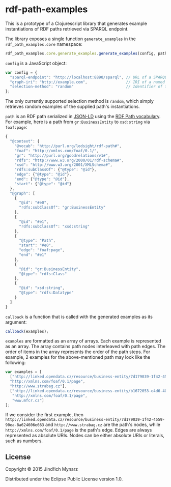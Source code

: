 # rdf-path-examples

This is a prototype of a Clojurescript library that generates example instantiations of RDF paths retrieved via SPARQL endpoint.

The library exposes a single function `generate_examples` in the `rdf_path_examples.core` namespace:

```js
rdf_path_examples.core.generate_examples.generate_examples(config, path, callback);
```

`config` is a JavaScript object:

```js
var config = {
  "sparql-endpoint": "http://localhost:8890/sparql", // URL of a SPARQL endpoint
  "graph-iri": "http://example.com",                 // IRI of a named graph to query
  "selection-method": "random"                       // Identifier of the method for selecting examples 
};
```

The only currently supported selection method is `random`, which simply retrieves random examples of the supplied path's instantiations.

`path` is an RDF path serialized in [JSON-LD](http://json-ld.org/) using the [RDF Path vocabulary](https://github.com/jindrichmynarz/rdf-path-examples/blob/master/resources/rdf_path.ttl). For example, here is a path from `gr:BusinessEntity` to `xsd:string` via `foaf:page`:

```js
{
  "@context": {
    "@vocab": "http://purl.org/lodsight/rdf-path#",
    "foaf": "http://xmlns.com/foaf/0.1/",
    "gr": "http://purl.org/goodrelations/v1#",
    "rdfs": "http://www.w3.org/2000/01/rdf-schema#",
    "xsd": "http://www.w3.org/2001/XMLSchema#",
    "rdfs:subClassOf": {"@type": "@id"},
    "edge": {"@type": "@id"},
    "end": {"@type": "@id"},
    "start": {"@type": "@id"}
  },
  "@graph": [
    {
      "@id": "#e0",
      "rdfs:subClassOf": "gr:BusinessEntity"
    },
    {
      "@id": "#e1",
      "rdfs:subClassOf": "xsd:string"
    },
    {
      "@type": "Path",
      "start": "#e0",
      "edge": "foaf:page",
      "end": "#e1"
    },
    {
      "@id": "gr:BusinessEntity",
      "@type": "rdfs:Class"
    },
    {
      "@id": "xsd:string",
      "@type": "rdfs:Datatype"
    }
  ]
}
```

`callback` is a function that is called with the generated examples as its argument:

```js
callback(examples);
```

`examples` are formatted as an array of arrays. Each example is represented as an array. The array contains path nodes interleaved with path edges. The order of items in the array represents the order of the path steps. For example, 2 examples for the above-mentioned path may look like the following:

```js
var examples = [
  ["http://linked.opendata.cz/resource/business-entity/7d179039-1f42-4559-90ea-8a624606e663",
  "http://xmlns.com/foaf/0.1/page",
  "http://www.strabag.cz"],
  ["http://linked.opendata.cz/resource/business-entity/b1672053-e4d6-40fb-b76b-1393a8e1390f",
   "http://xmlns.com/foaf/0.1/page",
   "www.mfcr.cz"]
];
```

If we consider the first example, then `http://linked.opendata.cz/resource/business-entity/7d179039-1f42-4559-90ea-8a624606e663` and `http://www.strabag.cz` are the path's nodes, while `http://xmlns.com/foaf/0.1/page` is the path's edge. Edges are always represented as absolute URIs. Nodes can be either absolute URIs or literals, such as numbers.

## License

Copyright © 2015 Jindřich Mynarz

Distributed under the Eclipse Public License version 1.0. 
